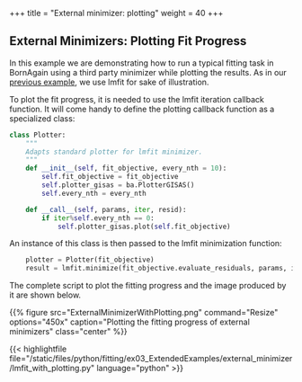 +++
title = "External minimizer: plotting"
weight = 40
+++

## External Minimizers: Plotting Fit Progress

In this example we are demonstrating how to run a typical fitting task in BornAgain using a third party minimizer while plotting the results. As in our [previous example](/documentation/cookbook/fitting/extended/external-minimizer), we use lmfit for sake of illustration.

To plot the fit progress, it is needed to use the lmfit iteration callback function. It will come handy to define the plotting callback function as a specialized class:

```Python
class Plotter:
    """
    Adapts standard plotter for lmfit minimizer.
    """
    def __init__(self, fit_objective, every_nth = 10):
        self.fit_objective = fit_objective
        self.plotter_gisas = ba.PlotterGISAS()
        self.every_nth = every_nth

    def __call__(self, params, iter, resid):
        if iter%self.every_nth == 0:
            self.plotter_gisas.plot(self.fit_objective)
```

An instance of this class is then passed to the lmfit minimization function:

```python
    plotter = Plotter(fit_objective)
    result = lmfit.minimize(fit_objective.evaluate_residuals, params, iter_cb=plotter)
```
The complete script to plot the fitting progress and the image produced by it are shown below.


{{% figure src="ExternalMinimizerWithPlotting.png" command="Resize" options="450x" caption="Plotting the fitting progress of external minimizers" class="center" %}}



{{< highlightfile file="/static/files/python/fitting/ex03_ExtendedExamples/external_minimizer/lmfit_with_plotting.py" language="python" >}}
